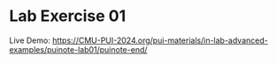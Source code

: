 # Lab Exercise 01

Live Demo: https://CMU-PUI-2024.org/pui-materials/in-lab-advanced-examples/puinote-lab01/puinote-end/
